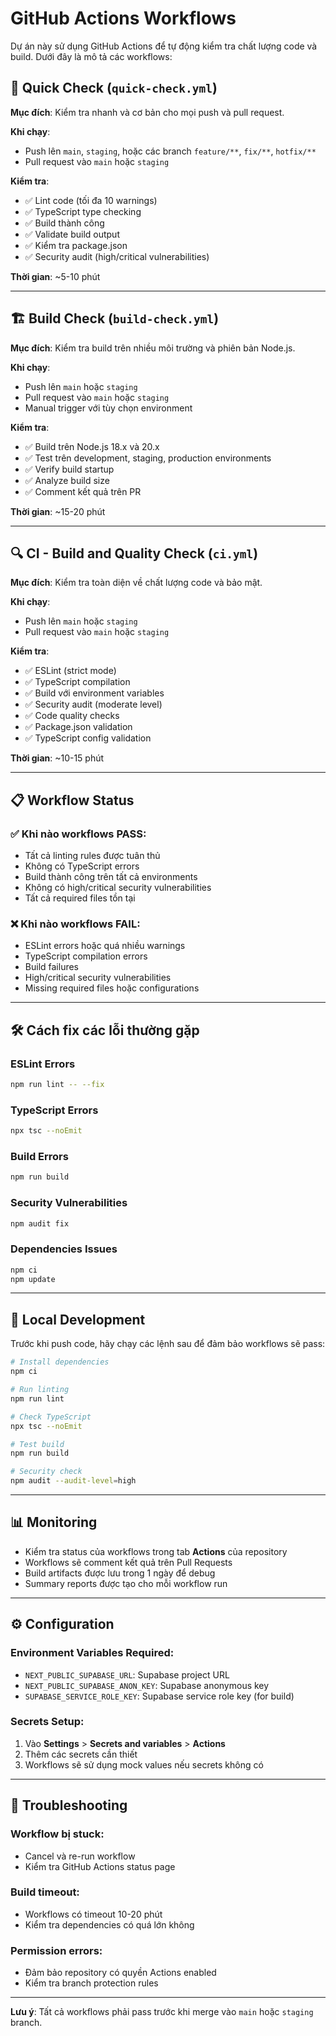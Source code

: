 # GitHub Actions Workflows

Dự án này sử dụng GitHub Actions để tự động kiểm tra chất lượng code và build. Dưới đây là mô tả các workflows:

## 🚀 Quick Check (`quick-check.yml`)

**Mục đích**: Kiểm tra nhanh và cơ bản cho mọi push và pull request.

**Khi chạy**:
- Push lên `main`, `staging`, hoặc các branch `feature/**`, `fix/**`, `hotfix/**`
- Pull request vào `main` hoặc `staging`

**Kiểm tra**:
- ✅ Lint code (tối đa 10 warnings)
- ✅ TypeScript type checking
- ✅ Build thành công
- ✅ Validate build output
- ✅ Kiểm tra package.json
- ✅ Security audit (high/critical vulnerabilities)

**Thời gian**: ~5-10 phút

---

## 🏗️ Build Check (`build-check.yml`)

**Mục đích**: Kiểm tra build trên nhiều môi trường và phiên bản Node.js.

**Khi chạy**:
- Push lên `main` hoặc `staging`
- Pull request vào `main` hoặc `staging`
- Manual trigger với tùy chọn environment

**Kiểm tra**:
- ✅ Build trên Node.js 18.x và 20.x
- ✅ Test trên development, staging, production environments
- ✅ Verify build startup
- ✅ Analyze build size
- ✅ Comment kết quả trên PR

**Thời gian**: ~15-20 phút

---

## 🔍 CI - Build and Quality Check (`ci.yml`)

**Mục đích**: Kiểm tra toàn diện về chất lượng code và bảo mật.

**Khi chạy**:
- Push lên `main` hoặc `staging`
- Pull request vào `main` hoặc `staging`

**Kiểm tra**:
- ✅ ESLint (strict mode)
- ✅ TypeScript compilation
- ✅ Build với environment variables
- ✅ Security audit (moderate level)
- ✅ Code quality checks
- ✅ Package.json validation
- ✅ TypeScript config validation

**Thời gian**: ~10-15 phút

---

## 📋 Workflow Status

### ✅ Khi nào workflows PASS:
- Tất cả linting rules được tuân thủ
- Không có TypeScript errors
- Build thành công trên tất cả environments
- Không có high/critical security vulnerabilities
- Tất cả required files tồn tại

### ❌ Khi nào workflows FAIL:
- ESLint errors hoặc quá nhiều warnings
- TypeScript compilation errors
- Build failures
- High/critical security vulnerabilities
- Missing required files hoặc configurations

---

## 🛠️ Cách fix các lỗi thường gặp

### ESLint Errors
```bash
npm run lint -- --fix
```

### TypeScript Errors
```bash
npx tsc --noEmit
```

### Build Errors
```bash
npm run build
```

### Security Vulnerabilities
```bash
npm audit fix
```

### Dependencies Issues
```bash
npm ci
npm update
```

---

## 🔧 Local Development

Trước khi push code, hãy chạy các lệnh sau để đảm bảo workflows sẽ pass:

```bash
# Install dependencies
npm ci

# Run linting
npm run lint

# Check TypeScript
npx tsc --noEmit

# Test build
npm run build

# Security check
npm audit --audit-level=high
```

---

## 📊 Monitoring

- Kiểm tra status của workflows trong tab **Actions** của repository
- Workflows sẽ comment kết quả trên Pull Requests
- Build artifacts được lưu trong 1 ngày để debug
- Summary reports được tạo cho mỗi workflow run

---

## ⚙️ Configuration

### Environment Variables Required:
- `NEXT_PUBLIC_SUPABASE_URL`: Supabase project URL
- `NEXT_PUBLIC_SUPABASE_ANON_KEY`: Supabase anonymous key
- `SUPABASE_SERVICE_ROLE_KEY`: Supabase service role key (for build)

### Secrets Setup:
1. Vào **Settings** > **Secrets and variables** > **Actions**
2. Thêm các secrets cần thiết
3. Workflows sẽ sử dụng mock values nếu secrets không có

---

## 🚨 Troubleshooting

### Workflow bị stuck:
- Cancel và re-run workflow
- Kiểm tra GitHub Actions status page

### Build timeout:
- Workflows có timeout 10-20 phút
- Kiểm tra dependencies có quá lớn không

### Permission errors:
- Đảm bảo repository có quyền Actions enabled
- Kiểm tra branch protection rules

---

**Lưu ý**: Tất cả workflows phải pass trước khi merge vào `main` hoặc `staging` branch.
